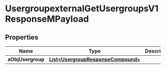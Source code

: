 

# UsergroupexternalGetUsergroupsV1ResponseMPayload

## Properties

Name | Type | Description | Notes
------------ | ------------- | ------------- | -------------
**aObjUsergroup** | [**List&lt;UsergroupResponseCompound&gt;**](UsergroupResponseCompound.md) |  | 




